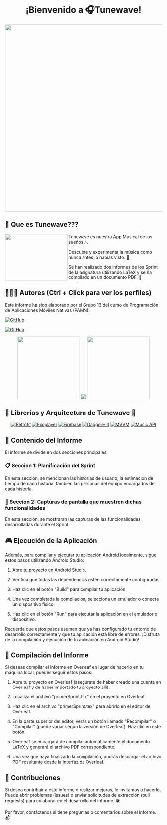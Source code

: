 <h1 align="center">¡Bienvenido a 🎧Tunewave!</h1>

<p align="center" >
  <img width="600px"src="https://github.com/AnaSantana016/TuneWave/assets/90756437/0d734508-4209-432b-b448-9df6f4112cd1">  
</p>

## 🙆 Que es Tunewave??? 
<img align="left" width="200" height="150" src="https://i.imgur.com/lqvy7iK.gif?raw=true"></a> 
Tunewave es nuestra App Musical de los sueños 🎶.

Descubre y experimenta la música como nunca antes lo habías visto. 🎵

Se han realizado dos informes de los Sprint de la asignatura utilizando LaTeX y se ha compilado en un documento PDF. 📄

## 🙆👨‍💻 Autores (Ctrl + Click para ver los perfiles)
Este informe ha sido elaborado por el Grupo 13 del curso de Programación de Aplicaciones Móviles Nativas (PAMN).
  
[![GitHub](https://img.shields.io/badge/GitHub-Ana%20del%20Carmen%20Santana%20Ojeda-red?style=flat-square&logo=github)](https://github.com/AnaSantana016)

[![GitHub](https://img.shields.io/badge/GitHub-Alejandro%20David%20Arzola%20Saavedra-blue?style=flat-square&logo=github)](https://github.com/AlejandroDavidArzolaSaavedra)
  
<p align="center">
  <img width="200px" src="https://github.com/AnaSantana016/TuneWave/assets/90756437/b090169d-c71e-4375-a7ec-4cc35b4cb3d3"/>
  <img src="https://github.com/AnaSantana016/TuneWave/assets/90756437/f5f77bf4-216c-4624-a313-cec8e61e380e"/>
  <img width="200px" src="https://github.com/AnaSantana016/TuneWave/assets/90756437/a63a861f-c154-441a-a834-3ba8495fe048"/>
</p>

## 🎵 Librerías y Arquitectura de Tunewave 🚀
<div style="text-align: center;">

[![Retrofit](https://img.shields.io/badge/Retrofit-purple?style=for-the-badge&logo=android)]()
[![Exoplayer](https://img.shields.io/badge/Exoplayer-orange?style=for-the-badge&logo=android)]()
[![Firebase](https://img.shields.io/badge/Firebase-red?style=for-the-badge&logo=firebase)]()
[![DaggerHilt](https://img.shields.io/badge/Dagger-Hilt-green?style=for-the-badge&logo=americanairlines)]()
[![MVVM](https://img.shields.io/badge/MVVM-blue?style=for-the-badge&logo=androidstudio)]()
[![Music API](https://img.shields.io/badge/Music_API-red?style=for-the-badge&logo=youtubemusic)]()

</div>



## 📑 Contenido del Informe

El informe se divide en dos secciones principales:

### 📋 Seccion 1: Planificación del Sprint
En esta sección, se mencionan las historias de usuario, la estimacion de tiempo de cada historia, tambien las personas del equipo encargados de cada historia.

### 📱 Seccion 2: Capturas de pantalla que muestren dichas funcionalidades
En esta sección, se mostraran las capturas de las funcionalidades desarrolladas durante el Sprint

## 🎮 Ejecución de la Aplicación
Además, para compilar y ejecutar tu aplicación Android localmente, sigue estos pasos utilizando Android Studio:

1. Abre tu proyecto en Android Studio.

2. Verifica que todas las dependencias estén correctamente configuradas.

3. Haz clic en el botón "Build" para compilar tu aplicación.

4. Una vez completada la compilación, selecciona un emulador o conecta un dispositivo físico.

5. Haz clic en el botón "Run" para ejecutar la aplicación en el emulador o dispositivo.

Recuerda que estos pasos asumen que ya has configurado tu entorno de desarrollo correctamente y que tu aplicación está libre de errores. ¡Disfruta de la compilación y ejecución de tu aplicación en Android Studio!

## 📄 Compilación del Informe
Si deseas compilar el informe en Overleaf en lugar de hacerlo en tu máquina local, puedes seguir estos pasos:

1. Abre tu proyecto en Overleaf (asegúrate de haber creado una cuenta en Overleaf y de haber importado tu proyecto allí).

2. Localiza el archivo "primerSprint.tex" en el proyecto en Overleaf.

3. Haz clic en el archivo "primerSprint.tex" para abrirlo en el editor de Overleaf.

4. En la parte superior del editor, verás un botón llamado "Recompilar" o "Compilar" (puede variar según la versión de Overleaf). Haz clic en este botón.

5. Overleaf se encargará de compilar automáticamente el documento LaTeX y generará el archivo PDF correspondiente.

6. Una vez que haya finalizado la compilación, podrás descargar el archivo PDF resultante desde la interfaz de Overleaf.

## 🤝 Contribuciones

Si desea contribuir a este informe o realizar mejoras, le invitamos a hacerlo. Puede abrir problemas (issues) o enviar solicitudes de extracción (pull requests) para colaborar en el desarrollo del informe. 🛠️

Por favor, contáctenos si tiene preguntas o comentarios sobre el informe. 📬
